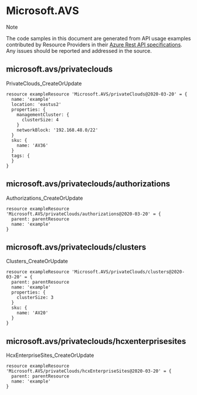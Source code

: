 # Microsoft.AVS
  
> [!NOTE]
> The code samples in this document are generated from API usage examples contributed by Resource Providers in their [Azure Rest API specifications](https://github.com/Azure/azure-rest-api-specs). Any issues should be reported and addressed in the source.


## microsoft.avs/privateclouds

PrivateClouds_CreateOrUpdate
```bicep
resource exampleResource 'Microsoft.AVS/privateClouds@2020-03-20' = {
  name: 'example'
  location: 'eastus2'
  properties: {
    managementCluster: {
      clusterSize: 4
    }
    networkBlock: '192.168.48.0/22'
  }
  sku: {
    name: 'AV36'
  }
  tags: {
  }
}
```

## microsoft.avs/privateclouds/authorizations

Authorizations_CreateOrUpdate
```bicep
resource exampleResource 'Microsoft.AVS/privateClouds/authorizations@2020-03-20' = {
  parent: parentResource 
  name: 'example'
}
```

## microsoft.avs/privateclouds/clusters

Clusters_CreateOrUpdate
```bicep
resource exampleResource 'Microsoft.AVS/privateClouds/clusters@2020-03-20' = {
  parent: parentResource 
  name: 'example'
  properties: {
    clusterSize: 3
  }
  sku: {
    name: 'AV20'
  }
}
```

## microsoft.avs/privateclouds/hcxenterprisesites

HcxEnterpriseSites_CreateOrUpdate
```bicep
resource exampleResource 'Microsoft.AVS/privateClouds/hcxEnterpriseSites@2020-03-20' = {
  parent: parentResource 
  name: 'example'
}
```

